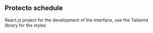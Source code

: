 ## Protecto schedule 

React.js project for the development of the interface, use the Tailwind library for the styles

